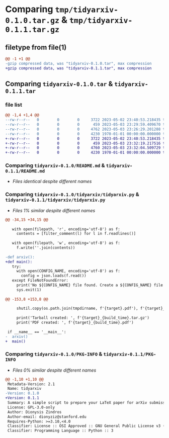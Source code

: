 # Comparing `tmp/tidyarxiv-0.1.0.tar.gz` & `tmp/tidyarxiv-0.1.1.tar.gz`

## filetype from file(1)

```diff
@@ -1 +1 @@
-gzip compressed data, was "tidyarxiv-0.1.0.tar", max compression
+gzip compressed data, was "tidyarxiv-0.1.1.tar", max compression
```

## Comparing `tidyarxiv-0.1.0.tar` & `tidyarxiv-0.1.1.tar`

### file list

```diff
@@ -1,4 +1,4 @@
--rw-r--r--   0        0        0     3722 2023-05-02 23:40:53.218435 tidyarxiv-0.1.0/README.md
--rw-r--r--   0        0        0      459 2023-05-03 23:29:59.409670 tidyarxiv-0.1.0/pyproject.toml
--rw-r--r--   0        0        0     4762 2023-05-03 23:26:29.201288 tidyarxiv-0.1.0/tidyarxiv/tidyarxiv.py
--rw-r--r--   0        0        0     4230 1970-01-01 00:00:00.000000 tidyarxiv-0.1.0/PKG-INFO
+-rw-r--r--   0        0        0     3722 2023-05-02 23:40:53.218435 tidyarxiv-0.1.1/README.md
+-rw-r--r--   0        0        0      459 2023-05-03 23:32:19.217516 tidyarxiv-0.1.1/pyproject.toml
+-rw-r--r--   0        0        0     4760 2023-05-03 23:32:04.509729 tidyarxiv-0.1.1/tidyarxiv/tidyarxiv.py
+-rw-r--r--   0        0        0     4230 1970-01-01 00:00:00.000000 tidyarxiv-0.1.1/PKG-INFO
```

### Comparing `tidyarxiv-0.1.0/README.md` & `tidyarxiv-0.1.1/README.md`

 * *Files identical despite different names*

### Comparing `tidyarxiv-0.1.0/tidyarxiv/tidyarxiv.py` & `tidyarxiv-0.1.1/tidyarxiv/tidyarxiv.py`

 * *Files 1% similar despite different names*

```diff
@@ -34,15 +34,15 @@
 
   with open(filepath, 'r', encoding='utf-8') as f:
     contents = [filter_comment(l) for l in f.readlines()]
 
   with open(filepath, 'w', encoding='utf-8') as f:
     f.write(''.join(contents))
 
-def arxiv():
+def main():
   try:
     with open(CONFIG_NAME, encoding='utf-8') as f:
       config = json.loads(f.read())
   except FileNotFoundError:
     print('No ${CONFIG_NAME} file found. Create a ${CONFIG_NAME} file in the root of your project.')
     sys.exit(1)
 
@@ -153,8 +153,8 @@
 
     shutil.copy(os.path.join(tmpdirname, f'{target}.pdf'), f'{target}_{build_time}.pdf')
 
     print('Tarball created: ', f'{target}_{build_time}.tar.gz')
     print('PDF created: ', f'{target}_{build_time}.pdf')
 
 if __name__ == '__main__':
-  arxiv()
+  main()
```

### Comparing `tidyarxiv-0.1.0/PKG-INFO` & `tidyarxiv-0.1.1/PKG-INFO`

 * *Files 0% similar despite different names*

```diff
@@ -1,10 +1,10 @@
 Metadata-Version: 2.1
 Name: tidyarxiv
-Version: 0.1.0
+Version: 0.1.1
 Summary: A simple script to prepare your LaTeX paper for arXiv submission
 License: GPL-3.0-only
 Author: Dionysis Zindros
 Author-email: dionyziz@stanford.edu
 Requires-Python: >=3.10,<4.0
 Classifier: License :: OSI Approved :: GNU General Public License v3 (GPLv3)
 Classifier: Programming Language :: Python :: 3
```

